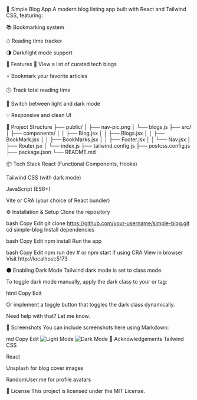 📘 Simple Blog App
A modern blog listing app built with React and Tailwind CSS, featuring:

📚 Bookmarking system

⏱ Reading time tracker

🌗 Dark/light mode support

🚀 Features
📰 View a list of curated tech blogs

⭐ Bookmark your favorite articles

🕒 Track total reading time

🎨 Switch between light and dark mode

💡 Responsive and clean UI

📁 Project Structure
├── public/
│   ├── nav-pic.png
│   └── blogs.js
├── src/
│   ├── components/
│   │   ├── Blog.jsx
│   │   ├── Blogs.jsx
│   │   ├── BookMark.jsx
│   │   ├── BookMarks.jsx
│   │   ├── Footer.jsx
│   │   └── Nav.jsx
│   ├── Router.jsx
│   └── index.js
├── tailwind.config.js
├── postcss.config.js
├── package.json
└── README.md

📦 Tech Stack
React (Functional Components, Hooks)

Tailwind CSS (with dark mode)

JavaScript (ES6+)

Vite or CRA (your choice of React bundler)

⚙️ Installation & Setup
Clone the repository

bash
Copy
Edit
git clone https://github.com/your-username/simple-blog.git
cd simple-blog
Install dependencies

bash
Copy
Edit
npm install
Run the app

bash
Copy
Edit
npm run dev  # or npm start if using CRA
View in browser
Visit http://localhost:5173

🌑 Enabling Dark Mode
Tailwind dark mode is set to class mode.

To toggle dark mode manually, apply the dark class to your <html> or <body> tag:

html
Copy
Edit
<html class="dark">
Or implement a toggle button that toggles the dark class dynamically.

Need help with that? Let me know.

📸 Screenshots
You can include screenshots here using Markdown:

md
Copy
Edit
![Light Mode](screenshots/light-mode.png)
![Dark Mode](screenshots/dark-mode.png)
🙌 Acknowledgements
Tailwind CSS

React

Unsplash for blog cover images

RandomUser.me for profile avatars

📄 License
This project is licensed under the MIT License.
